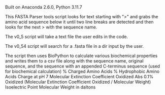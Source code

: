 Built on Anaconda 2.6.0, Python 3.11.7

This FASTA Parser tools script looks for text starting with ">" and grabs the amino acid sequence below it until two line breaks are detected and then looks for the next > with the sequence name.

The v0_5 script will take a text file the user edits in the code.

The v0_54 script will search for a .fasta file in a dir input by the user.

The script then uses BioPython to calculate various biochemical properties and writes them to a csv file along with the sequence name, original sequence, and the sequence with an appended C-terminus sequence (used for biochemical calculation)
% Charged Amino Acids
% Hydrophobic Amino Acids
Charge at pH 7
Molecular Extinction Coefficient Oxidized
Abs 0.1% Oxidized (Molecular Extinction Coefficient Oxidized / Molecular Weight)
Isoelectric Point
Molecular Weight in daltons
